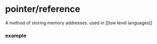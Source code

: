 # pointer/reference

A method of storing memory addresses. used in [[low level languages]]

### example